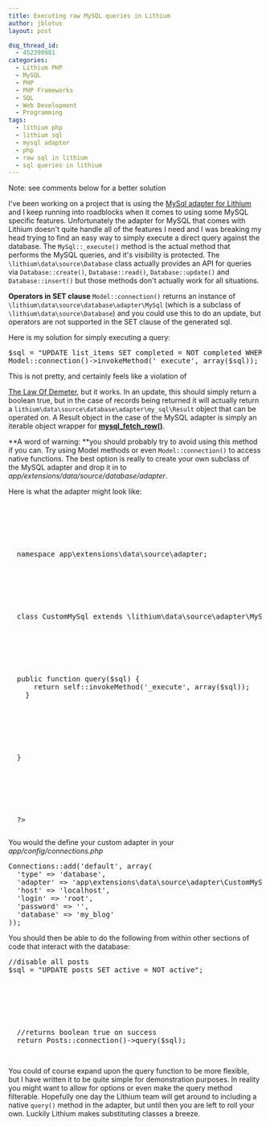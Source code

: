 ```yaml
---
title: Executing raw MySQL queries in Lithium
author: jblotus
layout: post

dsq_thread_id:
  - 452390981
categories:
  - Lithium PHP
  - MySQL
  - PHP
  - PHP Frameworks
  - SQL
  - Web Development
  - Programming
tags:
  - lithium php
  - lithium sql
  - mysql adapter
  - php
  - raw sql in lithium
  - sql queries in lithium
---
```

Note: see comments below for a better solution

I've been working on a project that is using the [MySql adapter for Lithium ][1]and I keep running into roadblocks when it comes to using some MySQL specific features. Unfortunately the adapter for MySQL that comes with Lithium doesn't quite handle all of the features I need and I was breaking my head trying to find an easy way to simply execute a direct query against the database. The `MySql::_execute()` method is the actual method that performs the MySQL queries, and it's visibility is protected. The `\lithium\data\source\Database` class actually provides an API for queries via `Database::create()`, `Database::read()`, `Database::update()` and `Database::insert()` but those methods don't actually work for all situations.

**Operators in SET clause** `Model::connection()` returns an instance of `\lithium\data\source\database\adapter\MySql` (which is a subclass of `\lithium\data\source\Database`) and you could use this to do an update, but operators are not supported in the SET clause of the generated sql.

Here is my solution for simply executing a query:

<pre class="brush:php">$sql = "UPDATE list_items SET completed = NOT completed WHERE id = $id";
Model::connection()-&gt;invokeMethod('_execute', array($sql));</pre> This is not pretty, and certainly feels like a violation of

[The Law Of Demeter][2], but it works. In an update, this should simply return a boolean true, but in the case of records being returned it will actually return a `lithium\data\source\database\adapter\my_sql\Result` object that can be operated on. A Result object in the case of the MySQL adapter is simply an iterable object wrapper for **[mysql\_fetch\_row()][3]**.

**A word of warning: **you should probably try to avoid using this method if you can. Try using Model methods or even `Model::connection()` to access native functions. The best option is really to create your own subclass of the MySQL adapter and drop it in to *app/extensions/data/source/database/adapter*.

Here is what the adapter might look like:

<pre class="brush:php"><?php</p>



<p>
  namespace app\extensions\data\source\adapter;
</p>



<p>
  class CustomMySql extends \lithium\data\source\adapter\MySql {
</p>



<p>
  public function query($sql) {
      return self::invokeMethod('_execute', array($sql));
    }
</p>



<p>
  }
</p>



<p>
  ?></pre>
  You would the define your custom adapter in your <em>app/config/connections.php</em>


  <pre class="brush:php">Connections::add('default', array(
  'type' =&gt; 'database',
  'adapter' =&gt; 'app\extensions\data\source\adapter\CustomMySql',
  'host' =&gt; 'localhost',
  'login' =&gt; 'root',
  'password' =&gt; '',
  'database' =&gt; 'my_blog'
));</pre>
  You should then be able to do the following from within other sections of code that interact with the database:


  <pre class="brush:php">
//disable all posts
$sql = "UPDATE posts SET active = NOT active";</p>



<p>
  //returns boolean true on success
  return Posts::connection()->query($sql);
  </pre>
</p>



<p>
  You could of course expand upon the query function to be more flexible, but I have written it to be quite simple for demonstration purposes. In reality you might want to allow for options or even make the query method filterable. Hopefully one day the Lithium team will get around to including a native <code>query()</code> method in the adapter, but until then you are left to roll your own. Luckily Lithium makes substituting classes a breeze.
</p>

 [1]: http://rad-dev.org/lithium/source/data/source/database/adapter/MySql.php
 [2]: http://en.wikipedia.org/wiki/Law_of_Demeter
 [3]: http://php.net/manual/en/function.mysql-fetch-row.php
